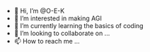 - 👋 Hi, I’m @O-E-K
- 👀 I’m interested in making AGI
- 🌱 I’m currently learning the basics of coding
- 💞️ I’m looking to collaborate on ...
- 📫 How to reach me ...

<!---
O-E-K/O-E-K is a ✨ special ✨ repository because its `README.md` (this file) appears on your GitHub profile.
You can click the Preview link to take a look at your changes.
--->
